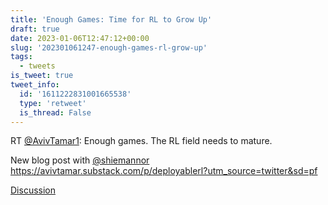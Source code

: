 ```yaml
---
title: 'Enough Games: Time for RL to Grow Up'
draft: true
date: 2023-01-06T12:47:12+00:00
slug: '202301061247-enough-games-rl-grow-up'
tags:
  - tweets
is_tweet: true
tweet_info:
  id: '1611222831001665538'
  type: 'retweet'
  is_thread: False
---
```




RT [@AvivTamar1](https://x.com/AvivTamar1): Enough games. The RL field needs to mature.

New blog post with [@shiemannor](https://x.com/shiemannor) 
<https://avivtamar.substack.com/p/deployablerl?utm_source=twitter&sd=pf>

[Discussion](https://x.com/sytelus/status/1611222831001665538)
